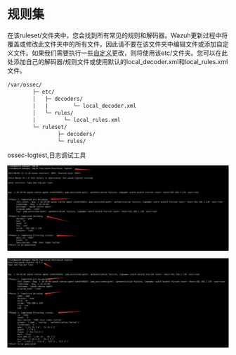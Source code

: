 # 规则集

在该ruleset/文件夹中，您会找到所有常见的规则和解码器。Wazuh更新过程中将覆盖或修改此文件夹中的所有文件，因此请不要在该文件夹中编辑文件或添加自定义文件。如果我们需要执行一些[自定义](https://documentation.wazuh.com/3.11/user-manual/ruleset/custom.html#ruleset-custom)更改，则将使用该etc/文件夹。您可以在此处添加自己的解码器/规则文件或使用默认的local\_decoder.xml和local\_rules.xml文件。

```text
/var/ossec/
        ├─ etc/
        │   ├─ decoders/
        |   |        └─ local_decoder.xml
        │   └─ rules/
        |         └─ local_rules.xml
        └─ ruleset/
                ├─ decoders/
                └─ rules/
```

ossec-logtest,日志调试工具

![](../.gitbook/assets/image%20%28189%29.png)

![](../.gitbook/assets/image%20%28190%29.png)



